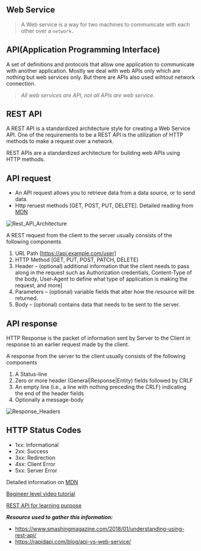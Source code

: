 
**Web Service** 
----------------

  > A Web service is a way for two machines to communicate with each other over a `network.`
 
**API(Application Programming Interface)** 
-------------------------------------------

  A set of definitions and protocols that allow one application to communicate with another application.
  Mostly we deal with web APIs only which are nothing but web services only. But there are APIs also used wihtout network connection. 

> _All web services are API, not all APIs are web service._

**REST API** 
----------------

  A REST API is a standardized architecture style for creating a Web Service API. One of the requirements to be a REST API is 
  the utilization of HTTP methods to make a request over a network.
  
  REST APIs are a standardized architecture for building web APIs using HTTP methods.

**API request** 
----------------
  
  - An API request allows you to retrieve data from a data source, or to send data. 
  - Http reruest methods [GET, POST, PUT, DELETE]. Detailed reading from [MDN](https://developer.mozilla.org/en-US/docs/Web/HTTP/Methods) 
  

  ![Rest_API_Architecture](https://phppot.com/wp-content/uploads/2015/10/restful-web-services-api-architecture.jpg)
    
 A REST request from the client to the server usually consists of the following components
     
  1. URL Path [https://api.example.com/user]
  1. HTTP Method [GET, PUT, POST, PATCH, DELETE]
  1. Header – (optional) additional information that the client needs to pass along in the request such as Authorization credentials, Content-Type of the body, User-Agent to define what type of application is making the request, and more]
  1. Parameters – (optional) variable fields that alter how the resource will be returned.
  1. Body – (optional) contains data that needs to be sent to the server.
    
**API response** 
----------------

  HTTP Response is the packet of information sent by Server to the Client in response to an earlier request made by the client. 
  
A response from the server to the client usually consists of the following components

  1. A Status-line
  2. Zero or more header (General|Response|Entity) fields followed by CRLF
  3. An empty line (i.e., a line with nothing preceding the CRLF) indicating the end of the header fields
  4. Optionally a message-body
   
   ![Response_Headers](https://toolsqa.com/wp-content/gallery/restapi/Response-Status-Line.png)
   
**HTTP Status Codes** 
----------------
   
  - 1xx: Informational
  - 2xx: Success
  - 3xx: Redirection
  - 4xx: Client Error
  - 5xx: Server Error
  
  Detailed information on [MDN](https://developer.mozilla.org/en-US/docs/Web/HTTP/Status)
  
  [Begineer level video tutorial](https://www.youtube.com/watch?v=GZvSYJDk-us)
  
  [REST API for learning purpose](https://gorest.co.in/) 
 
***Resource used to gather this information:***
  - https://www.smashingmagazine.com/2018/01/understanding-using-rest-api/
  - https://rapidapi.com/blog/api-vs-web-service/
